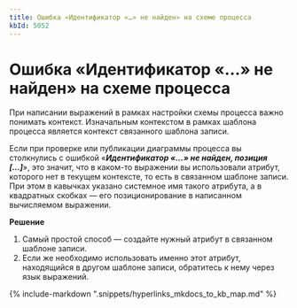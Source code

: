 ```yaml
---
title: Ошибка «Идентификатор «…» не найден» на схеме процесса
kbId: 5052
---
```


# Ошибка «Идентификатор «…» не найден» на схеме процесса

При написании выражений в рамках настройки схемы процесса важно понимать контекст. Изначальным контекстом в рамках шаблона процесса является контекст связанного шаблона записи.

Если при проверке или публикации диаграммы процесса вы столкнулись с ошибкой «***Идентификатор «…» не найден, позиция […]***», это значит, что в каком-то выражении вы использовали атрибут, которого нет в текущем контексте, то есть в связанном шаблоне записи. При этом в кавычках указано системное имя такого атрибута, а в квадратных скобках — его позиционирование в написанном вычисляемом выражении.

**Решение**

1. Самый простой способ — создайте нужный атрибут в связанном шаблоне записи.
2. Если же необходимо использовать именно этот атрибут, находящийся в другом шаблоне записи, обратитесь к нему через язык выражений.

{% include-markdown ".snippets/hyperlinks_mkdocs_to_kb_map.md" %}

